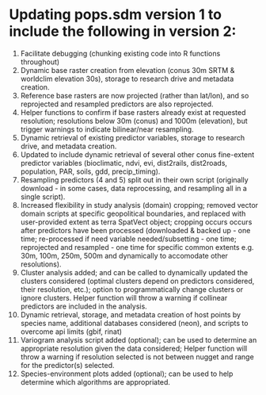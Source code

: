 # Updating pops.sdm version 1 to include the following in version 2:

1. Facilitate debugging (chunking existing code into R functions throughout)
2. Dynamic base raster creation from elevation (conus 30m SRTM & worldclim elevation 30s), storage to research drive and metadata creation.
3. Reference base rasters are now projected (rather than lat/lon), and so reprojected and resampled predictors are also reprojected.
3. Helper functions to confirm if base rasters already exist at requested resolution; resolutions below 30m (conus) and 1000m (elevation), but trigger warnings to indicate bilinear/near resampling.
4. Dynamic retrieval of existing predictor variables, storage to research drive, and metadata creation.
5. Updated to include dynamic retrieval of several other conus fine-extent predictor variables (bioclimatic, ndvi, evi, dist2rails, dist2roads, population, PAR, soils, gdd, precip_timing). 
6. Resampling predictors (4 and 5) split out in their own script (originally download - in some cases, data reprocessing, and resampling all in a single script). 
7. Increased flexibility in study analysis (domain) cropping; removed vector domain scripts at specific geopolitical boundaries, and replaced with user-provided extent as terra SpatVect object; cropping occurs
occurs after predictors have been processed (downloaded & backed up - one time; re-processed if need variable needed/subsetting - one time; reprojected and resampled - one time for specific common extents e.g. 30m, 
100m, 250m, 500m and dynamically to accomodate other resolutions). 
8. Cluster analysis added; and can be called to dynamically updated the clusters considered (optimal clusters depend on predictors considered, their resolution, etc.); option to programmatically change 
clusters or ignore clusters. Helper function will throw a warning if collinear predictors are included in the analysis.
9. Dynamic retrieval, storage, and metadata creation of host points by species name, additional databases considered (neon), and scripts to overcome api limits (gbif, rinat)
10. Variogram analysis script added (optional); can be used to determine an appropriate resolution given the data considered; Helper function will throw a warning if resolution selected is not between
nugget and range for the predictor(s) selected.
11. Species-environment plots added (optional); can be used to help determine which algorithms are appropriated.

